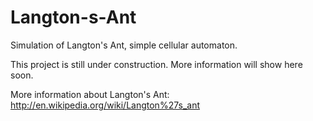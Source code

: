# Langton-s-Ant

Simulation of Langton's Ant, simple cellular automaton.

This project is still under construction. More information will show here soon.

More information about Langton's Ant: http://en.wikipedia.org/wiki/Langton%27s_ant
